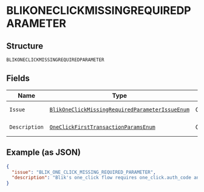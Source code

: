 
# BLIKONECLICKMISSINGREQUIREDPARAMETER

## Structure

`BLIKONECLICKMISSINGREQUIREDPARAMETER`

## Fields

| Name | Type | Tags | Description | Getter | Setter |
|  --- | --- | --- | --- | --- | --- |
| `Issue` | [`BlikOneClickMissingRequiredParameterIssueEnum`](../../doc/models/blik-one-click-missing-required-parameter-issue-enum.md) | Optional | - | BlikOneClickMissingRequiredParameterIssueEnum getIssue() | setIssue(BlikOneClickMissingRequiredParameterIssueEnum issue) |
| `Description` | [`OneClickFirstTransactionParamsEnum`](../../doc/models/one-click-first-transaction-params-enum.md) | Optional | - | OneClickFirstTransactionParamsEnum getDescription() | setDescription(OneClickFirstTransactionParamsEnum description) |

## Example (as JSON)

```json
{
  "issue": "BLIK_ONE_CLICK_MISSING_REQUIRED_PARAMETER",
  "description": "Blik's one_click flow requires one_click.auth_code and one_click.alias_label parameters for the buyer's first transaction. For all subsequent transactions,only the one_click.alias_key parameter is required."
}
```

